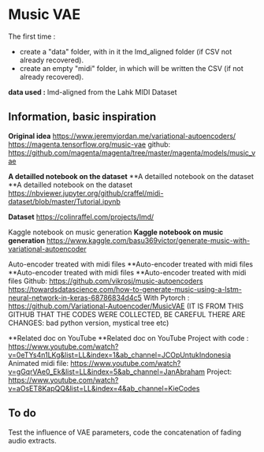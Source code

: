 # Music VAE

The first time : 
* create a "data" folder, with in it the lmd_aligned folder (if CSV not already recovered).
* create an empty "midi" folder, in which will be written the CSV (if not already recovered).

**data used :** lmd-aligned from the Lahk MIDI Dataset

## Information, basic inspiration

 **Original idea**
https://www.jeremyjordan.me/variational-autoencoders/
https://magenta.tensorflow.org/music-vae
github: https://github.com/magenta/magenta/tree/master/magenta/models/music_vae

**A detailled notebook on the dataset** **A detailled notebook on the dataset **A detailled notebook on the dataset
https://nbviewer.jupyter.org/github/craffel/midi-dataset/blob/master/Tutorial.ipynb 

**Dataset**
https://colinraffel.com/projects/lmd/ 

Kaggle notebook on music generation **Kaggle notebook on music generation**
https://www.kaggle.com/basu369victor/generate-music-with-variational-autoencoder

Auto-encoder treated with midi files **Auto-encoder treated with midi files **Auto-encoder treated with midi files **Auto-encoder treated with midi files
Github: https://github.com/vikrosj/music-autoencoders
https://towardsdatascience.com/how-to-generate-music-using-a-lstm-neural-network-in-keras-68786834d4c5
With Pytorch : https://github.com/Variational-Autoencoder/MusicVAE (IT IS FROM THIS GITHUB THAT THE CODES WERE COLLECTED, BE CAREFUL THERE ARE CHANGES: bad python version, mystical tree etc)

**Related doc on YouTube **Related doc on YouTube
Project with code : https://www.youtube.com/watch?v=0eTYs4n1LKg&list=LL&index=1&ab_channel=JCOpUntukIndonesia
Animated midi file: https://www.youtube.com/watch?v=gGqrVAe0_Ek&list=LL&index=5&ab_channel=JanAbraham
Project: https://www.youtube.com/watch?v=aOsET8KapQQ&list=LL&index=4&ab_channel=KieCodes

## To do

Test the influence of VAE parameters, code the concatenation of fading audio extracts.
